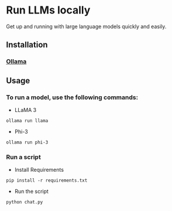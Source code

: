 # Run LLMs locally

Get up and running with large language models quickly and easily.

## Installation
### [Ollama](https://github.com/ollama/ollama/blob/main/README.md)


## Usage
### To run a model, use the following commands:
* LLaMA 3
```
ollama run llama
```
* Phi-3
```
ollama run phi-3
```
### Run a script
* Install Requirements
```
pip install -r requirements.txt
```
* Run the script
```
python chat.py
```

